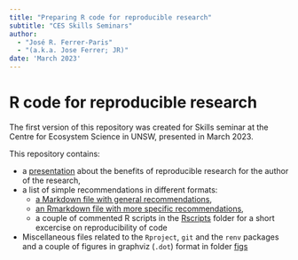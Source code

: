 ```yaml
---
title: "Preparing R code for reproducible research"
subtitle: "CES Skills Seminars"  
author: 
  - "José R. Ferrer-Paris" 
  - "(a.k.a. Jose Ferrer; JR)"
date: 'March 2023'
---
```


# R code for reproducible research

The first version of this repository was created for Skills seminar at the Centre for Ecosystem Science in UNSW, presented in March 2023.

This repository contains:

-   a [presentation](presentation/presentation.html) about the benefits of reproducible research for the author of the research,
-   a list of simple recommendations in different formats:
    -   [a Markdown file with general recommendations](documentation/general-recommendations.md),
    -   [an Rmarkdown file with more specific recommendations](documentation/specific-recommendations.Rmd),
    -   a couple of commented R scripts in the [Rscripts](Rscripts/01-data-download.R) folder for a short excercise on reproducibility of code
-   Miscellaneous files related to the `Rproject`, `git` and the `renv` packages and a couple of figures in graphviz (`.dot`) format in folder [figs](figs/)

